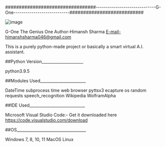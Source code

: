 #################################------------------------------G-One----------------------------###########################


![image](https://user-images.githubusercontent.com/67058262/131556988-4b116469-96e9-4ca3-9033-73475d4a62e0.png)






G-One
The Genius One
Author-Himansh Sharma
E-mail-himanshsharma046@gmail.com


This is a purely python-made project or basically a smart virtual A.I. assistant.

##Python Version_____________________

python3.9.5




##Modules Used_______________________


DateTime
subprocess
time
web browser
pyttsx3
ecapture
os
random
requests
speech_recognition 
Wikipedia
WolframAlpha



##IDE Used____________________________

Microsoft Visual Studio Code:-
Get it downloaded here
https://code.visualstudio.com/download


##OS___________________________________

Windows 7, 8, 10, 11
MacOS
Linux
